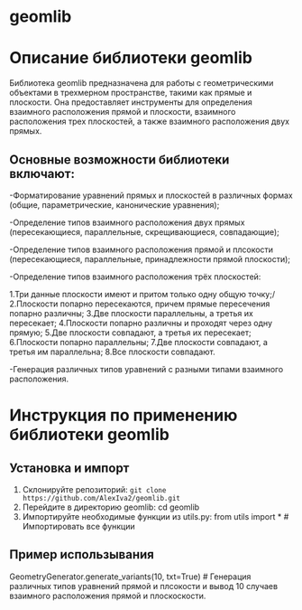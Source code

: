 # geomlib
# Описание библиотеки geomlib
Библиотека geomlib предназначена для работы с геометрическими объектами в трехмерном пространстве, такими как прямые и плоскости. Она предоставляет инструменты для определения взаимного расположения прямой и плоскости, взаимного расположения трех плоскостей, а также взаимного расположения двух прямых.

## Основные возможности библиотеки включают:

-Форматирование уравнений прямых и плоскостей в различных формах (общие, параметрические, канонические уравнения);

-Определение типов взаимного расположения двух прямых (пересекающиеся, параллельные, скрещивающиеся, совпадающие);

-Определение типов взаимного расположения прямой и плсокости (пересекающиеся, параллельные, принадлежности прямой плоскости);

-Определение типов взаимного расположения трёх плоскостей:

1.Три данные плоскости имеют и притом только одну общую точку;/
2.Плоскости попарно пересекаются, причем прямые пересечения попарно различны;
3.Две плоскости параллельны, а третья их пересекает;
4.Плоскости попарно различны и проходят через одну прямую;
5.Две плоскости совпадают, а третья их пересекает;
6.Плоскости попарно параллельны;
7.Две плоскости совпадают, а третья им параллельна;
8.Все плоскости совпадают.

-Генерация различных типов уравнений с разными типами взаимного расположения.

# Инструкция по применению библиотеки geomlib
## Установка и импорт
1. Склонируйте репозиторий:
   `git clone https://github.com/AlexIva2/geomlib.git`
2. Перейдите в директорию geomlib:
   cd geomlib
3. Импортируйте необходимые функции из utils.py:
   from utils import *  # Импортировать все функции
## Пример использывания
GeometryGenerator.generate_variants(10, txt=True) # Генерация различных типов уравнений прямой и плсокости и вывод 10 случаев взаимного расположения прямой и плоскоскости.
